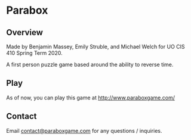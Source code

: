 # Parabox

## Overview

Made by Benjamin Massey, Emily Struble, and Michael Welch for UO CIS 410 Spring Term 2020.

A first person puzzle game based around the ability to reverse time.

## Play

As of now, you can play this game at http://www.paraboxgame.com/

## Contact

Email contact@paraboxgame.com for any questions / inquiries.
